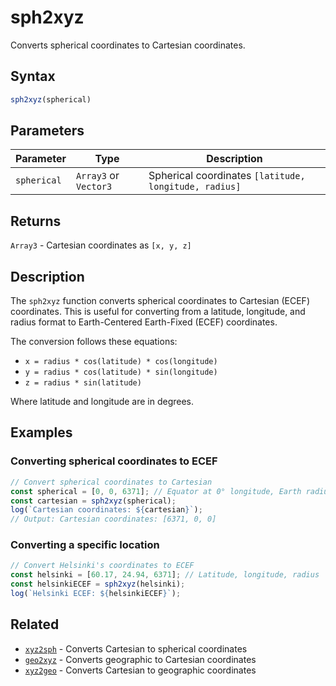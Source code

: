 # sph2xyz

Converts spherical coordinates to Cartesian coordinates.

## Syntax

```javascript
sph2xyz(spherical)
```

## Parameters

| Parameter   | Type                | Description                                                                 |
|-------------|---------------------|-----------------------------------------------------------------------------|
| `spherical` | `Array3` or `Vector3` | Spherical coordinates `[latitude, longitude, radius]`                       |

## Returns

`Array3` - Cartesian coordinates as `[x, y, z]`

## Description

The `sph2xyz` function converts spherical coordinates to Cartesian (ECEF) coordinates. This is useful for converting from a latitude, longitude, and radius format to Earth-Centered Earth-Fixed (ECEF) coordinates.

The conversion follows these equations:
- `x = radius * cos(latitude) * cos(longitude)`
- `y = radius * cos(latitude) * sin(longitude)`
- `z = radius * sin(latitude)`

Where latitude and longitude are in degrees.

## Examples

### Converting spherical coordinates to ECEF

```javascript
// Convert spherical coordinates to Cartesian
const spherical = [0, 0, 6371]; // Equator at 0° longitude, Earth radius
const cartesian = sph2xyz(spherical);
log(`Cartesian coordinates: ${cartesian}`);
// Output: Cartesian coordinates: [6371, 0, 0]
```

### Converting a specific location

```javascript
// Convert Helsinki's coordinates to ECEF
const helsinki = [60.17, 24.94, 6371]; // Latitude, longitude, radius
const helsinkiECEF = sph2xyz(helsinki);
log(`Helsinki ECEF: ${helsinkiECEF}`);
```

## Related

- [`xyz2sph`](/dsl/commands/xyz2sph) - Converts Cartesian to spherical coordinates
- [`geo2xyz`](/dsl/commands/geo2xyz) - Converts geographic to Cartesian coordinates
- [`xyz2geo`](/dsl/commands/xyz2geo) - Converts Cartesian to geographic coordinates
